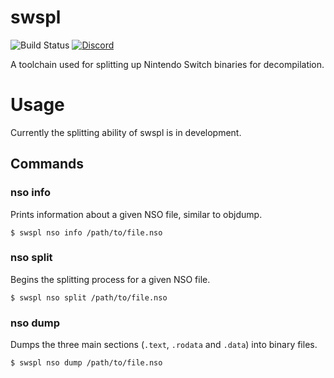 
# swspl
![Build Status](https://github.com/shibbo/swspl/actions/workflows/main.yml/badge.svg)
[![Discord](https://img.shields.io/discord/1133588984883318884?color=%237289DA&logo=discord&logoColor=%23FFFFFF)](https://discord.gg/QnZ4cKkZm3)

A toolchain used for splitting up Nintendo Switch binaries for decompilation.

# Usage
Currently the splitting ability of swspl is in development.

## Commands
### nso info
Prints information about a given NSO file, similar to objdump.
```shell
$ swspl nso info /path/to/file.nso
```

### nso split
Begins the splitting process for a given NSO file.
```shell
$ swspl nso split /path/to/file.nso
```

### nso dump
Dumps the three main sections (`.text`, `.rodata` and `.data`) into binary files.
```shell
$ swspl nso dump /path/to/file.nso
```
